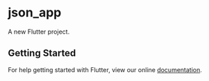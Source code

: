 # json_app

A new Flutter project.

## Getting Started

For help getting started with Flutter, view our online
[documentation](https://flutter.io/).
